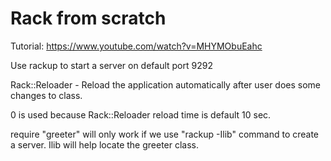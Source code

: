 # Rack from scratch

Tutorial: https://www.youtube.com/watch?v=MHYMObuEahc

Use rackup to start a server on default port 9292

Rack::Reloader - Reload the application automatically after user does some changes to class.

0 is used because Rack::Reloader reload time is default 10 sec.

require "greeter" will only work if we use "rackup -Ilib" command to create a server. Ilib will help locate the greeter class.

